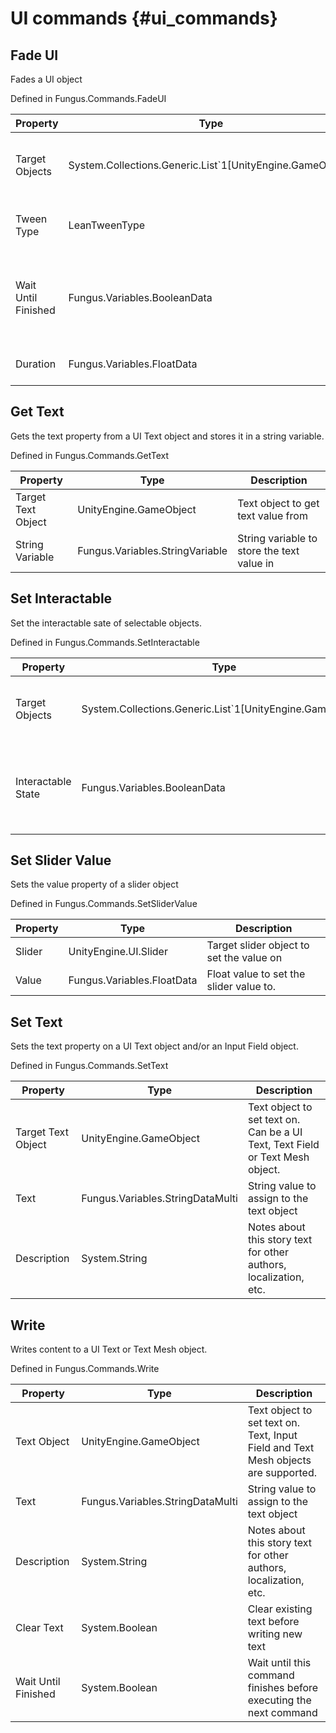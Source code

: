 # UI commands {#ui_commands}

## Fade UI
Fades a UI object

Defined in Fungus.Commands.FadeUI

Property | Type | Description
 --- | --- | ---
Target Objects | System.Collections.Generic.List`1[UnityEngine.GameObject] | List of objects to be affected by the tween
Tween Type | LeanTweenType | Type of tween easing to apply
Wait Until Finished | Fungus.Variables.BooleanData | Wait until this command completes before continuing execution
Duration | Fungus.Variables.FloatData | Time for the tween to complete

## Get Text
Gets the text property from a UI Text object and stores it in a string variable.

Defined in Fungus.Commands.GetText

Property | Type | Description
 --- | --- | ---
Target Text Object | UnityEngine.GameObject | Text object to get text value from
String Variable | Fungus.Variables.StringVariable | String variable to store the text value in

## Set Interactable
Set the interactable sate of selectable objects.

Defined in Fungus.Commands.SetInteractable

Property | Type | Description
 --- | --- | ---
Target Objects | System.Collections.Generic.List`1[UnityEngine.GameObject] | List of objects to be affected by the command
Interactable State | Fungus.Variables.BooleanData | Controls if the selectable UI object be interactable or not

## Set Slider Value
Sets the value property of a slider object

Defined in Fungus.Commands.SetSliderValue

Property | Type | Description
 --- | --- | ---
Slider | UnityEngine.UI.Slider | Target slider object to set the value on
Value | Fungus.Variables.FloatData | Float value to set the slider value to.

## Set Text
Sets the text property on a UI Text object and/or an Input Field object.

Defined in Fungus.Commands.SetText

Property | Type | Description
 --- | --- | ---
Target Text Object | UnityEngine.GameObject | Text object to set text on. Can be a UI Text, Text Field or Text Mesh object.
Text | Fungus.Variables.StringDataMulti | String value to assign to the text object
Description | System.String | Notes about this story text for other authors, localization, etc.

## Write
Writes content to a UI Text or Text Mesh object.

Defined in Fungus.Commands.Write

Property | Type | Description
 --- | --- | ---
Text Object | UnityEngine.GameObject | Text object to set text on. Text, Input Field and Text Mesh objects are supported.
Text | Fungus.Variables.StringDataMulti | String value to assign to the text object
Description | System.String | Notes about this story text for other authors, localization, etc.
Clear Text | System.Boolean | Clear existing text before writing new text
Wait Until Finished | System.Boolean | Wait until this command finishes before executing the next command

